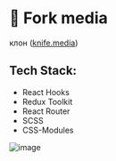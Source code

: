 # :fork_and_knife: Fork media

клон ([knife.media](https://knife.media/))

## Tech Stack:

- React Hooks
- Redux Toolkit
- React Router
- SCSS
- CSS-Modules

![image](https://sun9-86.userapi.com/impg/hB7PpDa-WSRQXG7csEhXuzci7Pjrndx1O-gBcQ/pzG_1rqBl1s.jpg?size=1874x899&quality=96&sign=0a2fe45ce40158880fe9b8193db4238c&type=album)
